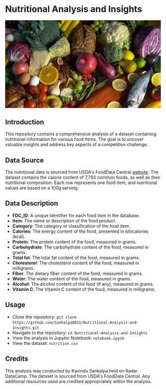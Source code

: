 # Nutritional Analysis and Insights

![Food for Thought](foodforthought_1920.jpg)

## Introduction

This repository contains a comprehensive analysis of a dataset containing nutritional information for various food items. The goal is to uncover valuable insights and address key aspects of a competition challenge.

## Data Source

The nutritional data is sourced from USDA's FoodData Central [website](https://fdc.nal.usda.gov/download-datasets.html). The dataset contains the calorie content of 7,793 common foods, as well as their nutritional composition. Each row represents one food item, and nutritional values are based on a 100g serving.

## Data Description

- **FDC_ID**: A unique identifier for each food item in the database.
- **Item**: The name or description of the food product.
- **Category**: The category or classification of the food item.
- **Calories**: The energy content of the food, presented in kilocalories (kcal).
- **Protein**: The protein content of the food, measured in grams.
- **Carbohydrate**: The carbohydrate content of the food, measured in grams.
- **Total fat**: The total fat content of the food, measured in grams.
- **Cholesterol**: The cholesterol content of the food, measured in milligrams.
- **Fiber**: The dietary fiber content of the food, measured in grams.
- **Water**: The water content of the food, measured in grams.
- **Alcohol**: The alcohol content of the food (if any), measured in grams.
- **Vitamin C**: The Vitamin C content of the food, measured in milligrams.

## Usage

- Clone the repository: `git clone https://github.com/Sankalpa0011/Nutritional-Analysis-and-Insights.git`
- Navigate to the repository: `cd Nutritional-Analysis-and-Insights`
- View the analysis in Jupyter Notebook: `notebook.ipynb`
- View the dataset: `nutrition.csv`

## Credits

This analysis was conducted by Kavindu Sankalpa held on Radar DataCamp. The dataset is sourced from USDA's FoodData Central. Any additional resources used are credited appropriately within the analysis.
